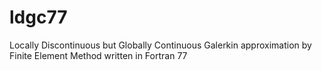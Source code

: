 # ldgc77
Locally Discontinuous but Globally Continuous Galerkin approximation by Finite Element Method written in Fortran 77

